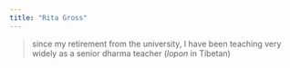 ```yaml
---
title: "Rita Gross"
---
```


> since my retirement from the university, I have been teaching very widely as a senior dharma teacher (*lopon* in Tibetan)
